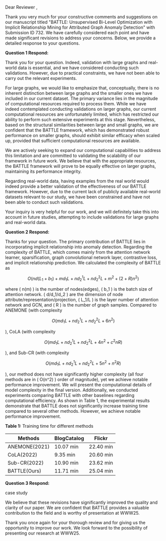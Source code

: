 Dear Reviewer ,

Thank you very much for your constructive comments and suggestions on our manuscript titled "BATTLE: Unsupervised Bi-Level Optimization with Implicit Relationship Mining for Attributed Graph Anomaly Detection" with Submission ID 732. We have carefully considered each point and have made significant revisions to address your concerns. Below, we provide a detailed response to your questions.

**Question 1 Respond:**

Thank you for your question. Indeed, validation with large graphs and real-world data is essential, and we have considered conducting such validations. However, due to practical constraints, we have not been able to carry out the relevant experiments.

For large graphs, we would like to emphasize that, conceptually, there is no inherent distinction between large graphs and the smaller ones we have included in our current dataset. The primary variance lies in the magnitude of computational resources required to process them. While we have indeed contemplated conducting validations on larger graphs, our current computational resources are unfortunately limited, which has restricted our ability to perform such extensive experiments at this stage. Nevertheless, based on the structural similarities between large and small graphs, we are confident that the BATTLE framework, which has demonstrated robust performance on smaller graphs, should exhibit similar efficacy when scaled up, provided that sufficient computational resources are available.

We are actively seeking to expand our computational capabilities to address this limitation and are committed to validating the scalability of our framework in future work. We believe that with the appropriate resources, the BATTLE framework will prove to be equally effective on larger graphs, maintaining its performance integrity.

Regarding real-world data, having examples from the real world would indeed provide a better validation of the effectiveness of our BATTLE framework. However, due to the current lack of publicly available real-world datasets relevant to our study, we have been constrained and have not been able to conduct such validations.

Your inquiry is very helpful for our work, and we will definitely take this into account in future studies, attempting to include validations for large graphs and real-world data.

**Question 2 Respond:** 

Thanks for your question. The primary contribution of BATTLE lies in incorporating implicit relationship into anomaly detection. Regarding the complexity of BATTLE, which comes mainly from the attention network learner, sparsification, graph convolutional network layer, contrastive loss, and implicit relationship prediction. We calculated the complexity of BATTLE as 

$$
O\left(nd(L_1 + b_1) + md_1L + nd_2^1L + nd_2^2L + m^2 + (2 + R)n^2\right)
$$

where \( n(m) \) is the number of nodes(edges), \( b_1 \) is the batch size of attention network. \( d/d_1/d_2 \) are the dimension of node attribute/representation/projection, \( L_1/L \) is the layer number of attention network and GCN, and \( R \) is the number of graph samples. Compared to ANEMONE (with complexity 

$$
O\left(md_1L + nd_2^1L + nd_2^2L + 6n^2\right)
$$

), CoLA (with complexity 

$$
O\left(md_1L + nd_2^1L + nd_2^2L + 4n^2 + c^2nR\right)
$$

), and Sub-CR (with complexity 

$$
O\left(md_1L + nd_2^1L + nd_2^2L + 5n^2 + n^2R\right)
$$

), our method does not have significantly higher complexity (all four methods are in \( O(n^2) \) order of magnitude), yet we achieve notable performance improvement. We will present the computational details of model complexity in the final version. Additionally, we conducted experiments comparing BATTLE with other baselines regarding computational efficiency. As shown in Table 1, the experimental results demonstrate that BATTLE does not significantly increase training time compared to several other methods. However, we achieve notable performance improvement.

**Table 1:** Training time for different methods

| Methods       | BlogCatalog | Flickr    |
| ------------- | ----------- | --------- |
| ANEMONE(2021) | 10.07 min   | 22.40 min |
| CoLA(2022)    | 9.35 min    | 20.60 min |
| Sub-CR(2022)  | 10.90 min   | 23.62 min |
| BATTLE(Ours)  | 11.71 min   | 25.04 min |

**Question 3 Respond:**

case study



We believe that these revisions have significantly improved the quality and clarity of our paper. We are confident that BATTLE provides a valuable contribution to the field and is worthy of presentation at WWW25.

Thank you once again for your thorough review and for giving us the opportunity to improve our work. We look forward to the possibility of presenting our research at WWW25.
